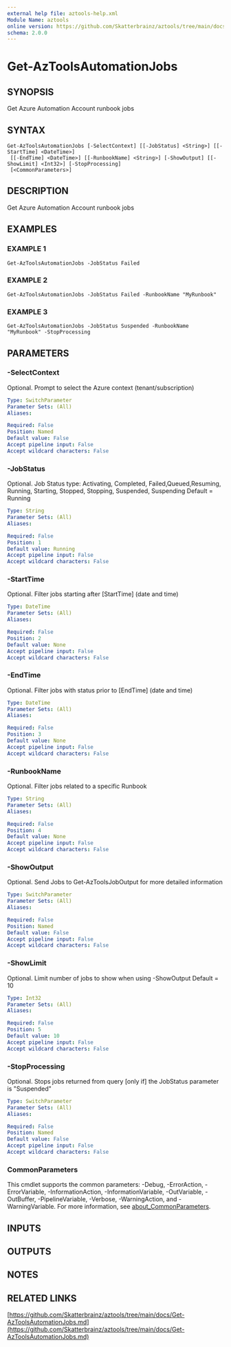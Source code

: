 ```yaml
---
external help file: aztools-help.xml
Module Name: aztools
online version: https://github.com/Skatterbrainz/aztools/tree/main/docs/Get-AzToolsAutomationJobs.md
schema: 2.0.0
---
```


# Get-AzToolsAutomationJobs

## SYNOPSIS
Get Azure Automation Account runbook jobs

## SYNTAX

```
Get-AzToolsAutomationJobs [-SelectContext] [[-JobStatus] <String>] [[-StartTime] <DateTime>]
 [[-EndTime] <DateTime>] [[-RunbookName] <String>] [-ShowOutput] [[-ShowLimit] <Int32>] [-StopProcessing]
 [<CommonParameters>]
```

## DESCRIPTION
Get Azure Automation Account runbook jobs

## EXAMPLES

### EXAMPLE 1
```
Get-AzToolsAutomationJobs -JobStatus Failed
```

### EXAMPLE 2
```
Get-AzToolsAutomationJobs -JobStatus Failed -RunbookName "MyRunbook"
```

### EXAMPLE 3
```
Get-AzToolsAutomationJobs -JobStatus Suspended -RunbookName "MyRunbook" -StopProcessing
```

## PARAMETERS

### -SelectContext
Optional.
Prompt to select the Azure context (tenant/subscription)

```yaml
Type: SwitchParameter
Parameter Sets: (All)
Aliases:

Required: False
Position: Named
Default value: False
Accept pipeline input: False
Accept wildcard characters: False
```

### -JobStatus
Optional.
Job Status type:
Activating, Completed, Failed,Queued,Resuming, Running, Starting, Stopped, Stopping, Suspended, Suspending
Default = Running

```yaml
Type: String
Parameter Sets: (All)
Aliases:

Required: False
Position: 1
Default value: Running
Accept pipeline input: False
Accept wildcard characters: False
```

### -StartTime
Optional.
Filter jobs starting after \[StartTime\] (date and time)

```yaml
Type: DateTime
Parameter Sets: (All)
Aliases:

Required: False
Position: 2
Default value: None
Accept pipeline input: False
Accept wildcard characters: False
```

### -EndTime
Optional.
Filter jobs with status prior to \[EndTime\] (date and time)

```yaml
Type: DateTime
Parameter Sets: (All)
Aliases:

Required: False
Position: 3
Default value: None
Accept pipeline input: False
Accept wildcard characters: False
```

### -RunbookName
Optional.
Filter jobs related to a specific Runbook

```yaml
Type: String
Parameter Sets: (All)
Aliases:

Required: False
Position: 4
Default value: None
Accept pipeline input: False
Accept wildcard characters: False
```

### -ShowOutput
Optional.
Send Jobs to Get-AzToolsJobOutput for more detailed information

```yaml
Type: SwitchParameter
Parameter Sets: (All)
Aliases:

Required: False
Position: Named
Default value: False
Accept pipeline input: False
Accept wildcard characters: False
```

### -ShowLimit
Optional.
Limit number of jobs to show when using -ShowOutput
Default = 10

```yaml
Type: Int32
Parameter Sets: (All)
Aliases:

Required: False
Position: 5
Default value: 10
Accept pipeline input: False
Accept wildcard characters: False
```

### -StopProcessing
Optional.
Stops jobs returned from query \[only if\] the JobStatus parameter is "Suspended"

```yaml
Type: SwitchParameter
Parameter Sets: (All)
Aliases:

Required: False
Position: Named
Default value: False
Accept pipeline input: False
Accept wildcard characters: False
```

### CommonParameters
This cmdlet supports the common parameters: -Debug, -ErrorAction, -ErrorVariable, -InformationAction, -InformationVariable, -OutVariable, -OutBuffer, -PipelineVariable, -Verbose, -WarningAction, and -WarningVariable. For more information, see [about_CommonParameters](http://go.microsoft.com/fwlink/?LinkID=113216).

## INPUTS

## OUTPUTS

## NOTES

## RELATED LINKS

[https://github.com/Skatterbrainz/aztools/tree/main/docs/Get-AzToolsAutomationJobs.md](https://github.com/Skatterbrainz/aztools/tree/main/docs/Get-AzToolsAutomationJobs.md)

